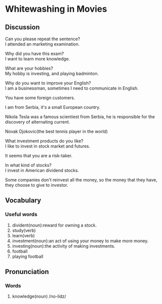 # Whitewashing in Movies
## Discussion
Can you please repeat the sentence?  
I attended an marketing examination.  

Why did you have this exam?  
I want to learn more knowledge.  

What are your hobbies?  
My hobby is investing, and playing badminton.  

Why do you want to improve your English?  
I am a businessman, sometimes I need to communicate in English.  

You have some foreign customers.  

I am from Serbia, it's a small European country.  

Nikola Tesla was a famous scientiest from Serbia, he is responsible for the discovery of alternating current.    

Novak Djokovic(the best tennis player in the world)  

What investment products do you like?  
I like to invest in stock market and futures.  

It seems that you are a risk-taker.  

In what kind of stocks?  
I invest in American dividend stocks.   

Some companies don't reinvest all the money, so the money that they have, they choose to give to investor.  


## Vocabulary
### Useful words
1. divident(noun):reward for owning a stock.  
1. study(verb)
1. learn(verb)
1. investment(noun):an act of using your money to make more money.
1. investing(noun):the activity of making investments.
1. football
1. playing football

## Pronunciation
### Words
1. knowledge(noun) /no-lidz/
